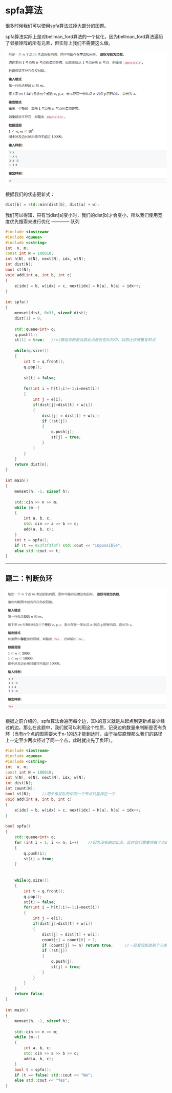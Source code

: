 # spfa算法

很多时候我们可以使用spfa算法过掉大部分的图题。

spfa算法实际上是对bellman_ford算法的一个优化，因为bellman_ford算法遍历了邻接矩阵的所有元素，但实际上我们不需要这么做。

![题一](./pic/Question1.png)

根据我们的状态更新式：

```cpp
dist[b] = std::min(dist[b], dist[a] + w);
```

我们可以得知，只有当dist[a]变小时，我们的dist[b]才会变小，所以我们使用宽度优先搜索来进行优化 ———— 队列

```cpp
#include <iostream>
#include <queue>
#include <cstring>
int  n, m;
const int N = 100010;
int h[N], e[N], next[N], idx, w[N];
int dist[N];
bool st[N];
void add(int a, int b, int c)
{
	e[idx] = b, w[idx] = c, next[idx] = h[a], h[a] = idx++;
}

int spfa()
{
	memset(dist, 0x3f, sizeof dist);
	dist[1] = 0;

	std::queue<int> q;
	q.push(1);
	st[1] = true;	//st数组存的是当前此点是否在队列中，以防止存储重复的点

	while(q.size())
	{
		int t = q.front();
		q.pop();

		st[t] = false;

		for(int i = h[t];i!=-1;i=next[i])
		{
			int j = e[i];
			if(dist[j]>dist[t] + w[i])
			{
				dist[j] = dist[t] + w[i];
				if (!st[j])
				{
					q.push(j);
					st[j] = true;
				}
			}
		}
	}
	return dist[n];
}

int main()
{
	memset(h, -1, sizeof h);

	std::cin >> n >> m;
	while (m--)
	{
		int a, b, c;
		std::cin >> a >> b >> c;
		add(a, b, c);
	}
	int t = spfa();
	if (t == 0x3f3f3f3f) std::cout << "impossible";
	else std::cout << t;
}
```

***

## 题二：判断负环

![题二](./pic/Question2.png)

根据之前介绍的，spfa算法会遍历每个边，其k的意义就是从起点到更新点最少经过的边。那么在此题中，我们就可以利用这个性质，记录边的数量来判断是否有负环（当有n个点的图需要大于n-1的边才能到达时，由于抽屉原理那么我们的路径上一定至少两次经过了同一个点，此时就出先了负环）。

```cpp
#include <iostream>
#include <queue>
#include <cstring>
int  n, m;
const int N = 100010;
int h[N], e[N], next[N], idx, w[N];
int dist[N];
int count[N];
bool st[N];		//用于保证队列中同一个节点只能存在一个
void add(int a, int b, int c)
{
	e[idx] = b, w[idx] = c, next[idx] = h[a], h[a] = idx++;
}

bool spfa()
{
	std::queue<int> q;
	for (int i = 1; i <= n; i++)	//因为没有确定起点，此时我们需要将每个点都作为起点进行遍历，否则如果两个图不相交那么就会失败
	{
		q.push(i);
		st[i] = true;
	}


	while(q.size())
	{
		int t = q.front();
		q.pop();
		st[t] = false;
		for(int i = h[t];i!=-1;i=next[i])
		{
			int j = e[i];
			if(dist[j]>dist[t] + w[i])
			{
				dist[j] = dist[t] + w[i];
				count[j] = count[t] + 1;
				if (count[j] >= n) return true;		//一旦发现到达某个元素的边多于n-1条就返回存在负环
				if (!st[j])
				{
					q.push(j);
					st[j] = true;
				}
			}
		}
	}
	return false;
}

int main()
{
	memset(h, -1, sizeof h);

	std::cin >> n >> m;
	while (m--)
	{
		int a, b, c;
		std::cin >> a >> b >> c;
		add(a, b, c);
	}
	bool t = spfa();
	if (t == false) std::cout << "No";
	else std::cout << "Yes";
}
```